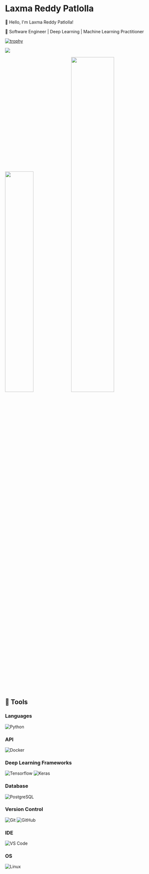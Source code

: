 # Laxma Reddy Patlolla
👋 Hello, I'm Laxma Reddy Patlolla!

🔭 Software Engineer | Deep Learning | Machine Learning Practitioner

[![trophy](https://github-profile-trophy.vercel.app/?username=laxmareddyp&theme=onedark)](https://github.com/laxmareddyp/github-profile-trophy)

![](https://komarev.com/ghpvc/?username=laxmareddyp&color=green)

<img width="43%"  src="https://github-readme-streak-stats.herokuapp.com/?user=laxmareddyp&hide_border=true" /><img width="53%"  src="https://github-readme-stats.vercel.app/api?username=laxmareddyp&count_private=true&show_icons=true&include_all_commits=false&hide_border=true&hide_title=true" />

## 🔧 Tools
### Languages
![Python](http://img.shields.io/badge/Python-3776AB?style=flat-square&logo=python&logoColor=ffffff)

### API
![Docker](http://img.shields.io/badge/-Docker-007ACC?style=flat-square&logo=docker&logoColor=ffffff)

### Deep Learning Frameworks
![Tensorflow](http://img.shields.io/badge/-Tensorflow-orange?style=flat-square&logo=tensorflow&logoColor=ffffff)
![Keras](http://img.shields.io/badge/-Keras-white?style=flat-square&logo=keras&logoColor=ff0000)

### Database
![PostgreSQL](http://img.shields.io/badge/-PostgreSQL-3776AB?style=flat-square&logo=postgresql&logoColor=ffffff)

### Version Control
![Git](https://img.shields.io/badge/-Git-%23F05032?style=flat-square&logo=git&logoColor=%23ffffff)
![GitHub](https://img.shields.io/badge/-GitHub-181717?style=flat-square&logo=github)

### IDE
![VS Code](http://img.shields.io/badge/-VS%20Code-007ACC?style=flat-square&logo=visual-studio-code&logoColor=ffffff)

### OS
![Linux](http://img.shields.io/badge/-Linux-0078D6?style=flat-square&logo=linux&logoColor=ffffff)
